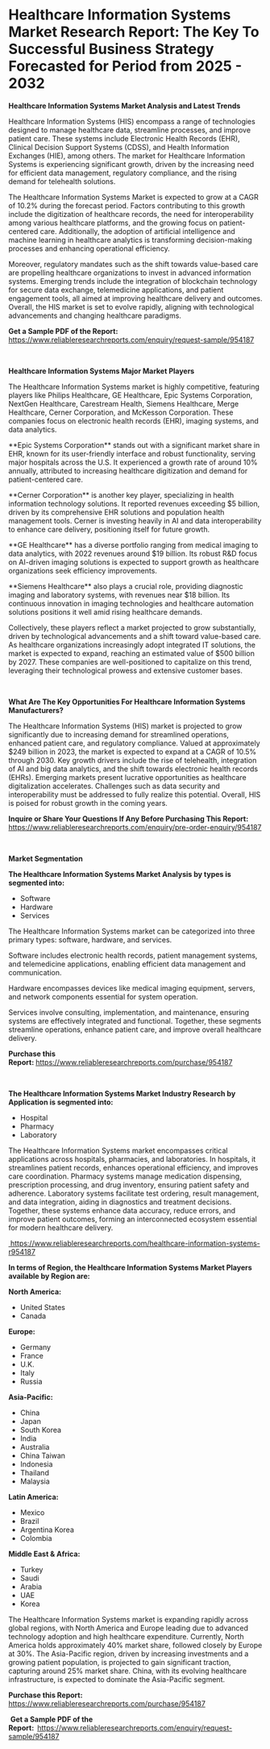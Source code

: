 <p><h1>Healthcare Information Systems Market Research Report: The Key To Successful Business Strategy Forecasted for Period from 2025 - 2032</h1></p><p><strong>Healthcare Information Systems Market Analysis and Latest Trends</strong></p>
<p><p>Healthcare Information Systems (HIS) encompass a range of technologies designed to manage healthcare data, streamline processes, and improve patient care. These systems include Electronic Health Records (EHR), Clinical Decision Support Systems (CDSS), and Health Information Exchanges (HIE), among others. The market for Healthcare Information Systems is experiencing significant growth, driven by the increasing need for efficient data management, regulatory compliance, and the rising demand for telehealth solutions.</p><p>The Healthcare Information Systems Market is expected to grow at a CAGR of 10.2% during the forecast period. Factors contributing to this growth include the digitization of healthcare records, the need for interoperability among various healthcare platforms, and the growing focus on patient-centered care. Additionally, the adoption of artificial intelligence and machine learning in healthcare analytics is transforming decision-making processes and enhancing operational efficiency.</p><p>Moreover, regulatory mandates such as the shift towards value-based care are propelling healthcare organizations to invest in advanced information systems. Emerging trends include the integration of blockchain technology for secure data exchange, telemedicine applications, and patient engagement tools, all aimed at improving healthcare delivery and outcomes. Overall, the HIS market is set to evolve rapidly, aligning with technological advancements and changing healthcare paradigms.</p></p>
<p><strong>Get a Sample PDF of the Report:&nbsp;</strong> <a href="https://www.reliableresearchreports.com/enquiry/request-sample/954187?utm_campaign=2283&utm_medium=2&utm_source=Github&utm_content=ia&utm_term=18042025&utm_id=healthcare-information-systems">https://www.reliableresearchreports.com/enquiry/request-sample/954187</a></p>
<p>&nbsp;</p>
<p><strong>Healthcare Information Systems Major Market Players</strong></p>
<p><p>The Healthcare Information Systems market is highly competitive, featuring players like Philips Healthcare, GE Healthcare, Epic Systems Corporation, NextGen Healthcare, Carestream Health, Siemens Healthcare, Merge Healthcare, Cerner Corporation, and McKesson Corporation. These companies focus on electronic health records (EHR), imaging systems, and data analytics.</p><p>**Epic Systems Corporation** stands out with a significant market share in EHR, known for its user-friendly interface and robust functionality, serving major hospitals across the U.S. It experienced a growth rate of around 10% annually, attributed to increasing healthcare digitization and demand for patient-centered care. </p><p>**Cerner Corporation** is another key player, specializing in health information technology solutions. It reported revenues exceeding $5 billion, driven by its comprehensive EHR solutions and population health management tools. Cerner is investing heavily in AI and data interoperability to enhance care delivery, positioning itself for future growth.</p><p>**GE Healthcare** has a diverse portfolio ranging from medical imaging to data analytics, with 2022 revenues around $19 billion. Its robust R&D focus on AI-driven imaging solutions is expected to support growth as healthcare organizations seek efficiency improvements.</p><p>**Siemens Healthcare** also plays a crucial role, providing diagnostic imaging and laboratory systems, with revenues near $18 billion. Its continuous innovation in imaging technologies and healthcare automation solutions positions it well amid rising healthcare demands.</p><p>Collectively, these players reflect a market projected to grow substantially, driven by technological advancements and a shift toward value-based care. As healthcare organizations increasingly adopt integrated IT solutions, the market is expected to expand, reaching an estimated value of $500 billion by 2027. These companies are well-positioned to capitalize on this trend, leveraging their technological prowess and extensive customer bases.</p></p>
<p>&nbsp;</p>
<p><strong>What Are The Key Opportunities For Healthcare Information Systems Manufacturers?</strong></p>
<p><p>The Healthcare Information Systems (HIS) market is projected to grow significantly due to increasing demand for streamlined operations, enhanced patient care, and regulatory compliance. Valued at approximately $249 billion in 2023, the market is expected to expand at a CAGR of 10.5% through 2030. Key growth drivers include the rise of telehealth, integration of AI and big data analytics, and the shift towards electronic health records (EHRs). Emerging markets present lucrative opportunities as healthcare digitalization accelerates. Challenges such as data security and interoperability must be addressed to fully realize this potential. Overall, HIS is poised for robust growth in the coming years.</p></p>
<p><strong>Inquire or Share Your Questions If Any Before Purchasing This Report:</strong> <a href="https://www.reliableresearchreports.com/enquiry/pre-order-enquiry/954187?utm_campaign=2283&utm_medium=2&utm_source=Github&utm_content=ia&utm_term=18042025&utm_id=healthcare-information-systems">https://www.reliableresearchreports.com/enquiry/pre-order-enquiry/954187</a></p>
<p>&nbsp;</p>
<p><strong>Market Segmentation</strong></p>
<p><strong>The Healthcare Information Systems Market Analysis by types is segmented into:</strong></p>
<p><ul><li>Software</li><li>Hardware</li><li>Services</li></ul></p>
<p><p>The Healthcare Information Systems market can be categorized into three primary types: software, hardware, and services. </p><p>Software includes electronic health records, patient management systems, and telemedicine applications, enabling efficient data management and communication. </p><p>Hardware encompasses devices like medical imaging equipment, servers, and network components essential for system operation. </p><p>Services involve consulting, implementation, and maintenance, ensuring systems are effectively integrated and functional. Together, these segments streamline operations, enhance patient care, and improve overall healthcare delivery.</p></p>
<p><strong>Purchase this Report:&nbsp;</strong><a href="https://www.reliableresearchreports.com/purchase/954187?utm_campaign=2283&utm_medium=2&utm_source=Github&utm_content=ia&utm_term=18042025&utm_id=healthcare-information-systems">https://www.reliableresearchreports.com/purchase/954187</a></p>
<p>&nbsp;</p>
<p><strong>The Healthcare Information Systems Market Industry Research by Application is segmented into:</strong></p>
<p><ul><li>Hospital</li><li>Pharmacy</li><li>Laboratory</li></ul></p>
<p><p>The Healthcare Information Systems market encompasses critical applications across hospitals, pharmacies, and laboratories. In hospitals, it streamlines patient records, enhances operational efficiency, and improves care coordination. Pharmacy systems manage medication dispensing, prescription processing, and drug inventory, ensuring patient safety and adherence. Laboratory systems facilitate test ordering, result management, and data integration, aiding in diagnostics and treatment decisions. Together, these systems enhance data accuracy, reduce errors, and improve patient outcomes, forming an interconnected ecosystem essential for modern healthcare delivery.</p></p>
<p><a href="https://www.reliableresearchreports.com/healthcare-information-systems-r954187?utm_campaign=2283&utm_medium=2&utm_source=Github&utm_content=ia&utm_term=18042025&utm_id=healthcare-information-systems">&nbsp;https://www.reliableresearchreports.com/healthcare-information-systems-r954187</a></p>
<p><strong>In terms of Region, the Healthcare Information Systems Market Players available by Region are:</strong></p>
<p>
    <p> <strong> North America: </strong>
        <ul>
            <li>United States</li>
            <li>Canada</li>
        </ul>
        </p> 
    <p> <strong> Europe: </strong>
        <ul>
            <li>Germany</li>
            <li>France</li>
            <li>U.K.</li>
            <li>Italy</li>
            <li>Russia</li>
        </ul>
        </p> 
    <p> <strong> Asia-Pacific: </strong>
        <ul>
            <li>China</li>
            <li>Japan</li>
            <li>South Korea</li>
            <li>India</li>
            <li>Australia</li>
            <li>China Taiwan</li>
            <li>Indonesia</li>
            <li>Thailand</li>
            <li>Malaysia</li>
        </ul>
        </p> 
    <p> <strong> Latin America: </strong>
        <ul>
            <li>Mexico</li>
            <li>Brazil</li>
            <li>Argentina Korea</li>
            <li>Colombia</li>
        </ul>
        </p> 
    <p> <strong> Middle East & Africa: </strong>
        <ul>
            <li>Turkey</li>
            <li>Saudi</li>
            <li>Arabia</li>
            <li>UAE</li>
            <li>Korea</li>
        </ul>
    </p>
    </p>
<p><p>The Healthcare Information Systems market is expanding rapidly across global regions, with North America and Europe leading due to advanced technology adoption and high healthcare expenditure. Currently, North America holds approximately 40% market share, followed closely by Europe at 30%. The Asia-Pacific region, driven by increasing investments and a growing patient population, is projected to gain significant traction, capturing around 25% market share. China, with its evolving healthcare infrastructure, is expected to dominate the Asia-Pacific segment.</p></p>
<p><strong>Purchase this Report: </strong><a href="https://www.reliableresearchreports.com/purchase/954187?utm_campaign=2283&utm_medium=2&utm_source=Github&utm_content=ia&utm_term=18042025&utm_id=healthcare-information-systems">https://www.reliableresearchreports.com/purchase/954187</a></p>
<p>&nbsp;<strong>Get a Sample PDF of the Report:&nbsp;&nbsp;</strong><a href="https://www.reliableresearchreports.com/enquiry/request-sample/954187?utm_campaign=2283&utm_medium=2&utm_source=Github&utm_content=ia&utm_term=18042025&utm_id=healthcare-information-systems">https://www.reliableresearchreports.com/enquiry/request-sample/954187</a></p>
<p><strong></strong></p>
<p><p></p><p></p><p></p></p>